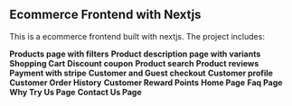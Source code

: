 ## Ecommerce Frontend with Nextjs

This is a ecommerce frontend built with nextjs. The project includes:

**Products page with filters**
**Product description page with variants**
**Shopping Cart**
**Discount coupon**
**Product search**
**Product reviews**
**Payment with stripe**
**Customer and Guest checkout**
**Customer profile**
**Customer Order History**
**Customer Reward Points**
**Home Page**
**Faq Page**
**Why Try Us Page**
**Contact Us Page**
